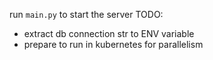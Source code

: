 run `main.py` to start the server
TODO:
- extract db connection str to ENV variable
- prepare to run in kubernetes for parallelism 
